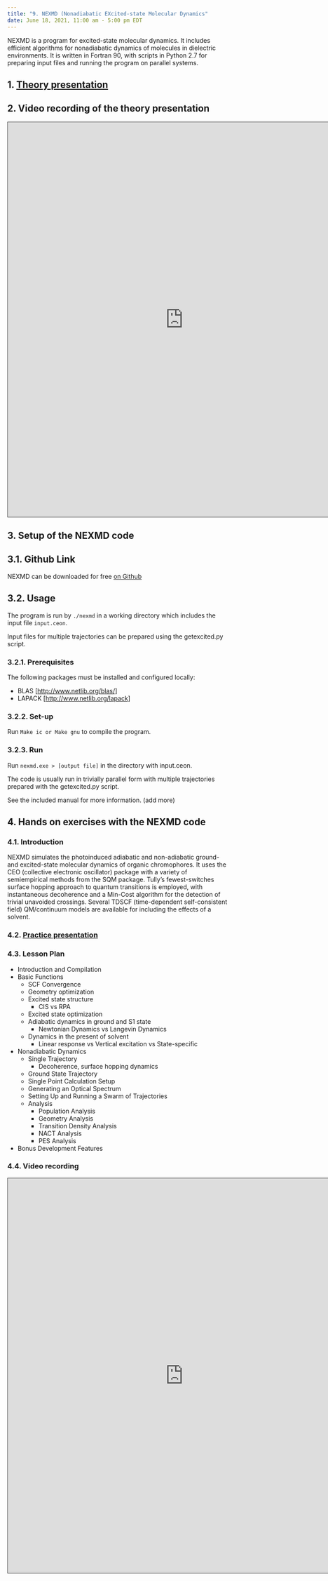 ```yaml
---
title: "9. NEXMD (Nonadiabatic EXcited-state Molecular Dynamics"
date: June 18, 2021, 11:00 am - 5:00 pm EDT
---
```


NEXMD is a program for excited-state molecular dynamics. It includes efficient algorithms 
for nonadiabatic dynamics of molecules in dielectric environments. It is written in Fortran 90, 
with scripts in Python 2.7 for preparing input files and running the program on parallel systems.


## 1. [Theory presentation](../files/Tretiak-nexmd.pdf)

## 2. Video recording of the theory presentation

<iframe src="https://ub.hosted.panopto.com/Panopto/Pages/Embed.aspx?id=56c3bcfa-1d7e-4d3d-ab0e-ad4c0008c136&
autoplay=false&offerviewer=true&showtitle=true&showbrand=false&start=0&interactivity=all" height="900" width="800" 
style="border: 1px solid #464646;" allowfullscreen allow="autoplay"></iframe>


## 3. Setup of the NEXMD code


## 3.1. Github Link

NEXMD can be downloaded for free [on Github](https://github.com/lanl/NEXMD/)


## 3.2. Usage

The program is run by ```./nexmd``` in a working directory which includes the input file ```input.ceon```. 

Input files for multiple trajectories can be prepared using the getexcited.py script.


### 3.2.1. Prerequisites

The following packages must be installed and configured locally:
* BLAS [http://www.netlib.org/blas/]
* LAPACK [http://www.netlib.org/lapack]

### 3.2.2. Set-up

Run ```Make ic or Make gnu``` to compile the program. 

### 3.2.3. Run

Run ```nexmd.exe > [output file]``` in the directory with input.ceon. 

The code is usually run in trivially parallel form with multiple trajectories prepared with the getexcited.py script. 

See the included manual for more information. (add more)


## 4. Hands on exercises with the NEXMD code

### 4.1. Introduction

NEXMD simulates the photoinduced adiabatic and non-adiabatic ground- and excited-state molecular 
dynamics of organic chromophores. It uses the CEO (collective electronic oscillator) package with a 
variety of semiempirical methods from the SQM package. Tully’s fewest-switches surface hopping approach 
to quantum transitions is employed, with instantaneous decoherence and a Min-Cost algorithm for the detection 
of trivial unavoided crossings. Several TDSCF (time-dependent self-consistent field) QM/continuum models are 
available for including the effects of a solvent.

### 4.2. [Practice presentation](../files/Malone-nexmd.pdf)


### 4.3. Lesson Plan

*  Introduction and Compilation
*  Basic Functions
	* SCF Convergence
	* Geometry optimization
	* Excited state structure
		* CIS vs RPA
	* Excited state optimization
	* Adiabatic dynamics in ground and S1 state
		* Newtonian Dynamics vs Langevin Dynamics
	* Dynamics in the present of solvent
		* Linear response vs Vertical excitation vs State-specific
*  Nonadiabatic Dynamics
	*  Single Trajectory
		*  Decoherence, surface hopping dynamics 
	*  Ground State Trajectory
	*  Single Point Calculation Setup
	*  Generating an Optical Spectrum 
	*  Setting Up and Running a Swarm of Trajectories
	*  Analysis
		*  Population Analysis
		*  Geometry Analysis
		*  Transition Density Analysis
		*  NACT Analysis
		*  PES Analysis
*  Bonus Development Features

### 4.4. Video recording

<iframe src="https://ub.hosted.panopto.com/Panopto/Pages/Embed.aspx?id=6701e922-1ea9-4c31-a63b-ad4c0008a62b&
autoplay=false&offerviewer=true&showtitle=true&showbrand=false&start=0&interactivity=all" height="900" width="800" 
style="border: 1px solid #464646;" allowfullscreen allow="autoplay"></iframe>


